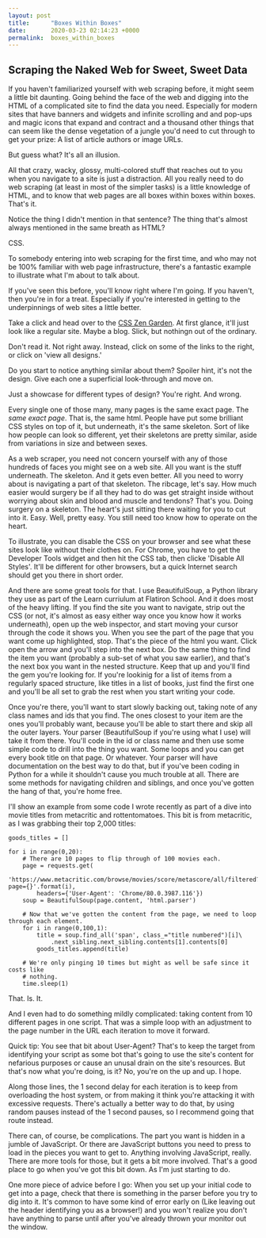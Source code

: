 ```yaml
---
layout: post
title:      "Boxes Within Boxes"
date:       2020-03-23 02:14:23 +0000
permalink:  boxes_within_boxes
---
```


## Scraping the Naked Web for Sweet, Sweet Data

If you haven't familiarized yourself with web scraping before, it might seem a little bit daunting. Going behind the face of the web and digging into the HTML of a complicated site to find the data you need. Especially for modern sites that have banners and widgets and infinite scrolling and and pop-ups and magic icons that expand and contract and a thousand other things that can seem like the dense vegetation of a jungle you'd need to cut through to get your prize: A list of article authors or image URLs. 

But guess what? It's all an illusion.

All that crazy, wacky, glossy, multi-colored stuff that reaches out to you when you navigate to a site is just a distraction. All you really need to do web scraping (at least in most of the simpler tasks) is a little knowledge of HTML, and to know that web pages are all boxes within boxes within boxes. That's it.

Notice the thing I didn't mention in that sentence? The thing that's almost always mentioned in the same breath as HTML? 

CSS.

To somebody entering into web scraping for the first time, and who may not be 100% familiar with web page infrastructure, there's  a fantastic example to illustrate what I'm about to talk about.

If you've seen this before, you'll know right where I'm going. If you haven't, then you're in for a treat. Especially if you're interested in getting to the underpinnings of web sites a little better.

Take a click and head over to the [CSS Zen Garden](http://www.csszengarden.com/). At first glance, it'll just look like a regular site. Maybe a blog. Slick, but nothingn out of the ordinary. 

Don't read it. Not right away. Instead, click on some of the links to the right, or click on 'view all designs.'

Do you start to notice anything similar about them? Spoiler hint, it's not the design. Give each one a superficial look-through and move on. 

Just a showcase for different types of design? You're right. And wrong.

Every single one of those many, many pages is the same exact page. The *same exact page*. That is, the same html. People have put some brilliant CSS styles on top of it, but underneath, it's the same skeleton. Sort of like how people can look so different, yet their skeletons are pretty similar, aside from variations in size and between sexes. 

As a web scraper, you need not concern yourself with any of those hundreds of faces you might see on a web site. All you want is the stuff underneath. The skeleton. And it gets even better. All you need to worry about is navigating a part of that skeleton. The ribcage, let's say. How much easier would surgery be if all they had to do was get straight inside without worrying about skin and blood and muscle and tendons? That's you. Doing surgery on a skeleton. The heart's just sitting there waiting for you to cut into it. Easy. Well, pretty easy. You still need too know how to operate on the heart.

To illustrate, you can disable the CSS on your browser and see what these sites look like without their clothes on. For Chrome, you have to get the Developer Tools widget and then hit the CSS tab, then clicke 'Disable All Styles'. It'll be different for other browsers, but a quick Internet search should get you there in short order.

And there are some great tools for that. I use BeautifulSoup, a Python library they use as part of the Learn curriulum at Flatiron School. And it does most of the heavy lifting. If you find the site you want to navigate, strip out the CSS (or not, it's almost as easy either way once you know how it works underneath), open up the web inspector, and start moving your cursor through the code it shows you. When you see the part of the page that you want come up highlighted, stop. That's the piece of the html you want. Click open the arrow and you'll step into the next box. Do the same thing to find the item you want (probably a sub-set of what you saw earlier), and that's the next box you want in the nested structure. Keep that up and you'll find the gem you're looking for. If you're lookinig for a list of items from a regularly spaced structure, like titles in a list of books, just find the first one and you'll be all set to grab the rest when you start writing your code.

Once you're there, you'll want to start slowly backing out, taking note of any class names and ids that you find. The ones closest to your item are the ones you'll probably want, because you'll be able to start there and skip all the outer layers. Your parser (BeautifulSoup if you're using what I use) will take it from there. You'll code in the id or class name and then use some simple code to drill into the thing you want. Some loops and you can get every book title on that page. Or whatever. Your parser will have documentation on the best way to do that, but if you've been coding in Python for a while it shouldn't cause you much trouble at all. There are some methods for navigating children and siblings, and once you've gotten the hang of that, you're home free.

I'll show an example from some code I wrote recently as part of a dive into movie titles from metacritic and rottentomatoes. This bit is from metacritic, as I was grabbing their top 2,000 titles:

```
goods_titles = []

for i in range(0,20):
    # There are 10 pages to flip through of 100 movies each.
    page = requests.get(
        'https://www.metacritic.com/browse/movies/score/metascore/all/filtered?page={}'.format(i),
        headers={'User-Agent': 'Chrome/80.0.3987.116'})
    soup = BeautifulSoup(page.content, 'html.parser')
    
    # Now that we've gotten the content from the page, we need to loop through each element.
    for i in range(0,100,1):
        title = soup.find_all('span', class_="title numbered")[i]\
            .next_sibling.next_sibling.contents[1].contents[0]
        goods_titles.append(title)
    
    # We're only pinging 10 times but might as well be safe since it costs like
    # nothing.
    time.sleep(1)
```
That. Is. It. 

And I even had to do something mildly complicated: taking content from 10 different pages in one script. That was a simple loop with an adjustment to the page number in the URL each iteration to move it forward.

Quick tip: You see that bit about User-Agent? That's to keep the target from identifying your script as some bot that's going to use the site's content for nefarious purposes or cause an unusal drain on the site's resources. But that's now what you're doing, is it? No, you're on the up and up. I hope.

Along those lines, the 1 second delay for each iteration is to keep from overloading the host system, or from making it think you're attacking it with excessive requests. There's actually a better way to do that, by using random pauses instead of the 1 second pauses, so I recommend going that route instead.

There can, of course, be complications. The part you want is hidden in a jumble of JavaScript. Or there are JavaScript buttons you need to press to load in the pieces you want to get to. Anything involving JavaScript, really. There are more tools for those, but it gets a bit more involved. That's a good place to go when you've got this bit down. As I'm just starting to do.

One more piece of advice before I go: When you set up your initial code to get into a page, check that there is something in the parser before you try to dig into it. It's common to have some kind of error early on (Like leaving out the header identifying you as a browser!) and you won't realize you don't have anything to parse until after you've already thrown your monitor out the window.
